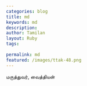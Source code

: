 ```yaml
---
categories: blog
title: md
keywords: md
description: 
author: Tamilan
layout: Ruby
tags: 
 
permalink: md
featured: /images/ttak-48.png
---
```

  
மருத்துவர், வைத்தியன்  
